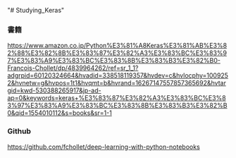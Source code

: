 "# Studying_Keras" 


### 書籍
https://www.amazon.co.jp/Python%E3%81%A8Keras%E3%81%AB%E3%82%88%E3%82%8B%E3%83%87%E3%82%A3%E3%83%BC%E3%83%97%E3%83%A9%E3%83%BC%E3%83%8B%E3%83%B3%E3%82%B0-Francois-Chollet/dp/4839964262/ref=sr_1_1?adgrpid=60120324664&hvadid=338518119357&hvdev=c&hvlocphy=1009252&hvnetw=g&hvpos=1t1&hvqmt=b&hvrand=16267147557857365692&hvtargid=kwd-530388265917&jp-ad-ap=0&keywords=keras+%E3%83%87%E3%82%A3%E3%83%BC%E3%83%97%E3%83%A9%E3%83%BC%E3%83%8B%E3%83%B3%E3%82%B0&qid=1554010112&s=books&sr=1-1

### Github
https://github.com/fchollet/deep-learning-with-python-notebooks
